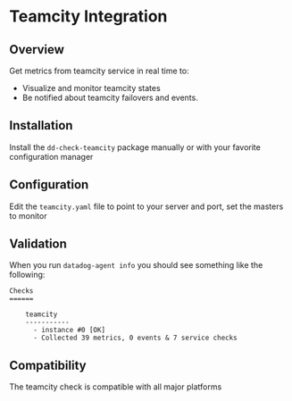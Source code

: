 # Teamcity Integration

## Overview

Get metrics from teamcity service in real time to:

* Visualize and monitor teamcity states
* Be notified about teamcity failovers and events.

## Installation

Install the `dd-check-teamcity` package manually or with your favorite configuration manager

## Configuration

Edit the `teamcity.yaml` file to point to your server and port, set the masters to monitor

## Validation

When you run `datadog-agent info` you should see something like the following:

    Checks
    ======

        teamcity
        -----------
          - instance #0 [OK]
          - Collected 39 metrics, 0 events & 7 service checks

## Compatibility

The teamcity check is compatible with all major platforms
